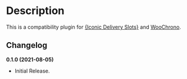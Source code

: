 # Description

This is a compatibility plugin for [{Iconic Delivery Slots}](https://iconicwp.com/products/woocommerce-delivery-slots/?utm_source=iconicwp&utm_medium=plugin&utm_campaign=iconic-wds-compat-woochrono) and [WooChrono](https://www.woochrono.com/).

## Changelog

**0.1.0 (2021-08-05)**
* Initial Release.
